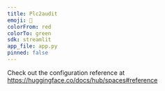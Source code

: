 ```yaml
---
title: Plc2audit
emoji: 🏃
colorFrom: red
colorTo: green
sdk: streamlit
app_file: app.py
pinned: false
---
```


Check out the configuration reference at https://huggingface.co/docs/hub/spaces#reference
